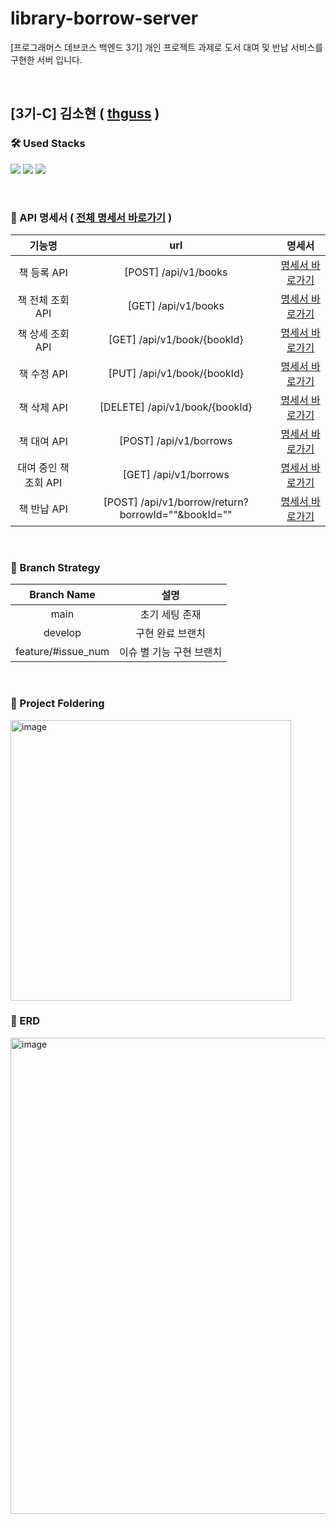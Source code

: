 # library-borrow-server
[프로그래머스 데브코스 백엔드 3기] 개인 프로젝트 과제로 도서 대여 및 반납 서비스를 구현한 서버 입니다.

<br/>

## [3기-C] 김소현 ( [thguss](https://github.com/thguss) )
### 🛠 Used Stacks
![](https://img.shields.io/badge/Java-007396.svg?style=for-the-badge&logo=OpenJDK&logoColor=white)
![](https://img.shields.io/badge/SpringBoot-6DB33F.svg?style=for-the-badge&logo=Spring-Boot&logoColor=white)
![](https://img.shields.io/badge/MySQL-4479A1.svg?style=for-the-badge&logo=MySQL&logoColor=white)
 
 <br/>
 
### 🐾 API 명세서 ( [전체 명세서 바로가기](https://energetic-mimosa-b8e.notion.site/fc9d05f29f2a4c20a7af0d7d56c2e95b?v=2bacf1223cba4ad7bb76fcdbd85a4c4d) )

| 기능명 | url | 명세서 |
| :-----: | :---: | :---: |
| 책 등록 API | [POST] /api/v1/books | [명세서 바로가기](https://energetic-mimosa-b8e.notion.site/API-affe8e000c004f06b06e2f7f5642f5d9) | 
| 책 전체 조회 API | [GET] /api/v1/books | [명세서 바로가기](https://energetic-mimosa-b8e.notion.site/API-8f2b7c02eb0a427d94919187621e9bf6) | 
| 책 상세 조회 API | [GET] /api/v1/book/{bookId} | [명세서 바로가기](https://energetic-mimosa-b8e.notion.site/API-bd1e373b8f6443b4b7ae1f2bb692af1a) |  
| 책 수정 API | [PUT] /api/v1/book/{bookId} | [명세서 바로가기](https://energetic-mimosa-b8e.notion.site/API-dccdd842b8f242468cb0859174ecb347) |  
| 책 삭제 API | [DELETE] /api/v1/book/{bookId} | [명세서 바로가기](https://energetic-mimosa-b8e.notion.site/API-735be36e9a0047c78fbf2a49d4c38e7f) |  
| 책 대여 API | [POST] /api/v1/borrows | [명세서 바로가기](https://energetic-mimosa-b8e.notion.site/API-3cfb9260463040c1bfa69f187c80a361) |  
| 대여 중인 책 조회 API | [GET] /api/v1/borrows | [명세서 바로가기](https://energetic-mimosa-b8e.notion.site/API-1f5cc6108a3e462ca2f0862be508d4f3) |
| 책 반납 API | [POST] /api/v1/borrow/return?borrowId=""&bookId="" | [명세서 바로가기](https://energetic-mimosa-b8e.notion.site/API-e8d40d9f42ca4bbe9e8180be14028b7a) |

<br/>

### 🌿 Branch Strategy

| Branch Name | 설명 |
| :---: | :-----: |
| main | 초기 세팅 존재 |
| develop | 구현 완료 브랜치 |
| feature/#issue_num | 이슈 별 기능 구현 브랜치 |

<br/>

### 📁 Project Foldering

<img width="449" alt="image" src="https://user-images.githubusercontent.com/55437339/205481738-8061b6d2-fb8f-4d56-aaca-72219a5431a5.png">

<br/>

### 🥫 ERD

<img width="762" alt="image" src="https://user-images.githubusercontent.com/55437339/205481838-0e4f4cf8-23fe-47fb-ae5f-c0a1f408c837.png">
